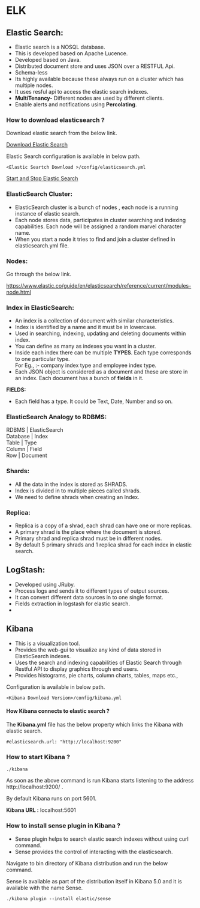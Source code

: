 # ELK

## Elastic Search:  
- Elastic search is a NOSQL database. 
- This is developed based on Apache Lucence.
- Developed based on Java.
- Distributed document store and uses JSON over a RESTFUL Api.
- Schema-less
- Its highly available because these always run on a cluster which has multiple nodes.
- It uses resful api to access the elastic search indexes.
- **MultiTenancy-** Different nodes are used by different clients.
- Enable alerts and notifications using **Percolating**.  

### How to download elasticsearch ?

Download elastic search from the below link.  

[Download Elastic Search](https://www.elastic.co/downloads/elasticsearch)

Elastic Search configuration is available in below path.  

```
<Elastic Seartch Download >/config/elasticsearch.yml 
```

[Start and Stop Elastic Search](https://github.com/dilipthelip/LearnELK/blob/master/Start_Stop_ELK.md)
### ElasticSearch Cluster:

- ElasticSearch cluster is a bunch of nodes , each node is a running instance of elastic search.
- Each node stores data, participates in cluster searching and indexing capabilities. Each node will be assigned a random marvel character name.
- When you start a node it tries to find and join a cluster defined in elasticsearch.yml file.

### Nodes:
Go through the below link.  

https://www.elastic.co/guide/en/elasticsearch/reference/current/modules-node.html

### Index in ElasticSearch:  
- An index is a collection of document with similar characteristics.
- Index is identified by a name and it must be in lowercase.
- Used in searching, indexing, updating and deleting documents within index.
- You can define as many as indexes you want in a cluster.
- Inside each index there can be multiple **TYPES**. Each type corresponds to one particular type.  
  For Eg., :- company index type and employee index type.  
- Each JSON object is considered as a document and these are store in an index. Each document has a bunch of **fields** in it.

**FIELDS:**  
- Each field has a type. It could be Text, Date, Number and so on.  

### ElasticSearch Analogy to RDBMS:
RDBMS       |   ElasticSearch  
Database    |   Index  
Table       |   Type  
Column      |   Field  
Row         |   Document  

### Shards:  
- All the data in the index is stored as SHRADS.  
- Index is divided in to multiple pieces called shrads.  
- We need to define shrads when creating an Index.  

### Replica:  
- Replica is a copy of a shrad, each shrad can have one or more replicas.
- A primary shrad is the place where the document is stored.
- Primary shrad and replica shrad must be in different nodes.  
- By default 5 primary shrads and 1 replica shrad for each index in elastic search.  




## LogStash:
- Developed using JRuby.
- Process logs and sends it to different types of output sources.
- It can convert different data sources in to one single format.
- Fields extraction in logstash for elastic search.
- 

## Kibana
- This is a visualization tool.
- Provides the web-gui to visualize any kind of data stored in ElasticSearch indexes.
- Uses the search and indexing capabilities of Elastic Search through Restful API to display graphics through end users.
- Provides histograms, pie charts, column charts, tables, maps etc.,

Configuration is available in below path.  

```
<Kibana Download Version>/config/kibana.yml

```

#### How Kibana connects to elastic search ?

The **Kibana.yml** file has the below property which links the Kibana with elastic search.  

```
#elasticsearch.url: "http://localhost:9200"
```

### How to start Kibana ?

```
./kibana

```

As soon as the above command is run Kibana starts listening to the address http://localhost:9200/ .  

By default Kibana runs on port 5601.  

**Kibana URL :** localhost:5601  

### How to install sense plugin in Kibana ?

- Sense plugin helps to search elastic search indexes without using curl command.  
- Sense provides the control of interacting with the elasticsearch.
 
 Navigate to bin directory of Kibana distribution and run the below command.  
 
 Sense is available as part of the distribution itself in Kibana 5.0 and it is available with the name Sense.  
 
 ```
 ./kibana plugin --install elastic/sense
 
 ```







